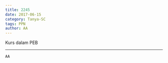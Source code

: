 ```yaml
---
title: 2245
date: 2017-06-15
category: Tanya-SC
tags: PPN
author: AA
---
```


Kurs dalam PEB

---



`AA`
